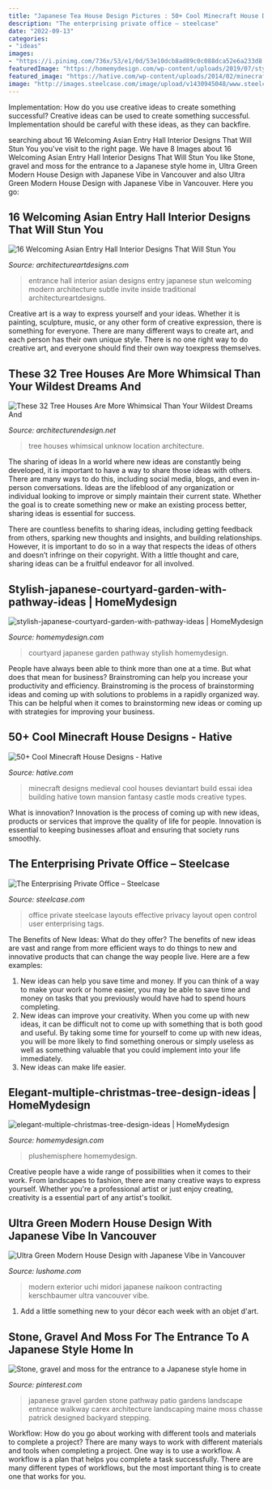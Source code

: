 ```yaml
---
title: "Japanese Tea House Design Pictures : 50+ Cool Minecraft House Designs"
description: "The enterprising private office – steelcase"
date: "2022-09-13"
categories:
- "ideas"
images:
- "https://i.pinimg.com/736x/53/e1/0d/53e10dcb8ad89c0c088dca52e6a233d8.jpg"
featuredImage: "https://homemydesign.com/wp-content/uploads/2019/07/stylish-japanese-courtyard-garden-with-pathway-ideas.jpg"
featured_image: "https://hative.com/wp-content/uploads/2014/02/minecraft-houses/medieval-house-idea-24.jpg"
image: "http://images.steelcase.com/image/upload/v1430945048/www.steelcase.com/05-0002363-s68.jpg"
---
```



Implementation: How do you use creative ideas to create something successful?
Creative ideas can be used to create something successful. Implementation should be careful with these ideas, as they can backfire.

	

		
searching about 16 Welcoming Asian Entry Hall Interior Designs That Will Stun You you've visit to the right page. We have 8 Images about 16 Welcoming Asian Entry Hall Interior Designs That Will Stun You like Stone, gravel and moss for the entrance to a Japanese style home in, Ultra Green Modern House Design with Japanese Vibe in Vancouver and also Ultra Green Modern House Design with Japanese Vibe in Vancouver. Here you go:
		
    
## 16 Welcoming Asian Entry Hall Interior Designs That Will Stun You

<img loading=lazy src="https://www.architectureartdesigns.com/wp-content/uploads/2016/03/16-Welcoming-Asian-Entry-Hall-Interior-Designs-That-Will-Stun-You-10.jpg" onerror="this.onerror=null;this.src='https://tse2.mm.bing.net/th?id=OIP.JgTN_VRIKK4ufch-mB7HMQHaE7&amp;pid=15.1';" alt="16 Welcoming Asian Entry Hall Interior Designs That Will Stun You">

_Source: architectureartdesigns.com_

>entrance hall interior asian designs entry japanese stun welcoming modern architecture subtle invite inside traditional architectureartdesigns. 

	

Creative art is a way to express yourself and your ideas. Whether it is painting, sculpture, music, or any other form of creative expression, there is something for everyone. There are many different ways to create art, and each person has their own unique style. There is no one right way to do creative art, and everyone should find their own way toexpress themselves.

    
## These 32 Tree Houses Are More Whimsical Than Your Wildest Dreams And

<img loading=lazy src="https://cdn.architecturendesign.net/wp-content/uploads/2014/08/293.jpg" onerror="this.onerror=null;this.src='https://tse2.mm.bing.net/th?id=OIP.UkYw6yj_9KyEx65j-Sb3IwHaJ3&amp;pid=15.1';" alt="These 32 Tree Houses Are More Whimsical Than Your Wildest Dreams And">

_Source: architecturendesign.net_

>tree houses whimsical unknow location architecture. 

	

The sharing of ideas
In a world where new ideas are constantly being developed, it is important to have a way to share those ideas with others. There are many ways to do this, including social media, blogs, and even in-person conversations.
Ideas are the lifeblood of any organization or individual looking to improve or simply maintain their current state. Whether the goal is to create something new or make an existing process better, sharing ideas is essential for success.

There are countless benefits to sharing ideas, including getting feedback from others, sparking new thoughts and insights, and building relationships. However, it is important to do so in a way that respects the ideas of others and doesn’t infringe on their copyright. With a little thought and care, sharing ideas can be a fruitful endeavor for all involved.

    
## Stylish-japanese-courtyard-garden-with-pathway-ideas | HomeMydesign

<img loading=lazy src="https://homemydesign.com/wp-content/uploads/2019/07/stylish-japanese-courtyard-garden-with-pathway-ideas.jpg" onerror="this.onerror=null;this.src='https://tse4.mm.bing.net/th?id=OIP.JVb3aB4eFQohvwa3n6KabAHaLL&amp;pid=15.1';" alt="stylish-japanese-courtyard-garden-with-pathway-ideas | HomeMydesign">

_Source: homemydesign.com_

>courtyard japanese garden pathway stylish homemydesign. 

	

People have always been able to think more than one at a time. But what does that mean for business? Brainstroming can help you increase your productivity and efficiency. Brainstroming is the process of brainstorming ideas and coming up with solutions to problems in a rapidly organized way. This can be helpful when it comes to brainstorming new ideas or coming up with strategies for improving your business.

    
## 50+ Cool Minecraft House Designs - Hative

<img loading=lazy src="https://hative.com/wp-content/uploads/2014/02/minecraft-houses/medieval-house-idea-24.jpg" onerror="this.onerror=null;this.src='https://tse3.mm.bing.net/th?id=OIP.FC_cKkRqnPdJjjE61TbQCwHaD7&amp;pid=15.1';" alt="50+ Cool Minecraft House Designs - Hative">

_Source: hative.com_

>minecraft designs medieval cool houses deviantart build essai idea building hative town mansion fantasy castle mods creative types. 

	

What is innovation?
Innovation is the process of coming up with new ideas, products or services that improve the quality of life for people. Innovation is essential to keeping businesses afloat and ensuring that society runs smoothly.

    
## The Enterprising Private Office – Steelcase

<img loading=lazy src="http://images.steelcase.com/image/upload/v1430945048/www.steelcase.com/05-0002363-s68.jpg" onerror="this.onerror=null;this.src='https://tse3.mm.bing.net/th?id=OIP.d1ZPUfov-lLqJ8aJENF6NgHaEK&amp;pid=15.1';" alt="The Enterprising Private Office – Steelcase">

_Source: steelcase.com_

>office private steelcase layouts effective privacy layout open control user enterprising tags. 

	

The Benefits of New Ideas: What do they offer?
The benefits of new ideas are vast and range from more efficient ways to do things to new and innovative products that can change the way people live. Here are a few examples: 
1. New ideas can help you save time and money. If you can think of a way to make your work or home easier, you may be able to save time and money on tasks that you previously would have had to spend hours completing. 
2. New ideas can improve your creativity. When you come up with new ideas, it can be difficult not to come up with something that is both good and useful. By taking some time for yourself to come up with new ideas, you will be more likely to find something onerous or simply useless as well as something valuable that you could implement into your life immediately. 
3. New ideas can make life easier.

    
## Elegant-multiple-christmas-tree-design-ideas | HomeMydesign

<img loading=lazy src="https://homemydesign.com/wp-content/uploads/2019/12/elegant-multiple-christmas-tree-design-ideas.jpg" onerror="this.onerror=null;this.src='https://tse2.mm.bing.net/th?id=OIP.AVYZinvbpGljzokek8nV3QHaHa&amp;pid=15.1';" alt="elegant-multiple-christmas-tree-design-ideas | HomeMydesign">

_Source: homemydesign.com_

>plushemisphere homemydesign. 

	

Creative people have a wide range of possibilities when it comes to their work. From landscapes to fashion, there are many creative ways to express yourself. Whether you're a professional artist or just enjoy creating, creativity is a essential part of any artist's toolkit.

    
## Ultra Green Modern House Design With Japanese Vibe In Vancouver

<img loading=lazy src="https://www.lushome.com/wp-content/uploads/2014/06/sustainable-modern-house-exterior-design-architectural-designs-midori-uchi-6.jpg" onerror="this.onerror=null;this.src='https://tse4.mm.bing.net/th?id=OIP.1_xVwtECikYlOjZGhbGqyQAAAA&amp;pid=15.1';" alt="Ultra Green Modern House Design with Japanese Vibe in Vancouver">

_Source: lushome.com_

>modern exterior uchi midori japanese naikoon contracting kerschbaumer ultra vancouver vibe. 

	

1. Add a little something new to your décor each week with an objet d'art.

    
## Stone, Gravel And Moss For The Entrance To A Japanese Style Home In

<img loading=lazy src="https://i.pinimg.com/736x/53/e1/0d/53e10dcb8ad89c0c088dca52e6a233d8.jpg" onerror="this.onerror=null;this.src='https://tse1.mm.bing.net/th?id=OIP.qbb7NMA4mV0ewuI1fh9lAgHaJ5&amp;pid=15.1';" alt="Stone, gravel and moss for the entrance to a Japanese style home in">

_Source: pinterest.com_

>japanese gravel garden stone pathway patio gardens landscape entrance walkway carex architecture landscaping maine moss chasse patrick designed backyard stepping. 

	

Workflow: How do you go about working with different tools and materials to complete a project?
There are many ways to work with different materials and tools when completing a project. One way is to use a workflow. A workflow is a plan that helps you complete a task successfully. There are many different types of workflows, but the most important thing is to create one that works for you.

